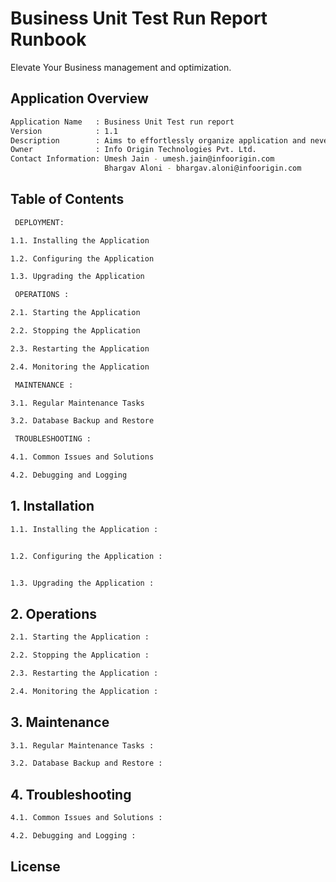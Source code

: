 # Business Unit Test Run Report Runbook

Elevate Your Business management and optimization.

## Application Overview
```bash
Application Name   : Business Unit Test run report
Version            : 1.1
Description        : Aims to effortlessly organize application and never lose track of any valuable information.
Owner              : Info Origin Technologies Pvt. Ltd.
Contact Information: Umesh Jain - umesh.jain@infoorigin.com
                     Bhargav Aloni - bhargav.aloni@infoorigin.com

```
## Table of Contents
```bash
 DEPLOYMENT:

1.1. Installing the Application

1.2. Configuring the Application

1.3. Upgrading the Application

 OPERATIONS :

2.1. Starting the Application

2.2. Stopping the Application

2.3. Restarting the Application

2.4. Monitoring the Application

 MAINTENANCE :

3.1. Regular Maintenance Tasks

3.2. Database Backup and Restore

 TROUBLESHOOTING :

4.1. Common Issues and Solutions

4.2. Debugging and Logging
```

## 1. Installation
```bash
1.1. Installing the Application :


1.2. Configuring the Application :


1.3. Upgrading the Application :

```
## 2. Operations
```bash
2.1. Starting the Application : 

2.2. Stopping the Application :

2.3. Restarting the Application :

2.4. Monitoring the Application :
```
## 3. Maintenance
```bash
3.1. Regular Maintenance Tasks :

3.2. Database Backup and Restore :

```

## 4. Troubleshooting


```bash
4.1. Common Issues and Solutions :

4.2. Debugging and Logging :

```



## License


